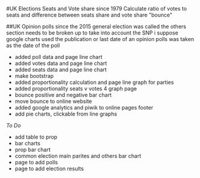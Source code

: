 #UK Elections
Seats and Vote share since 1979
Calculate ratio of votes to seats and difference between seats share and vote share "bounce"

##UK Opinion polls since the 2015 general election was called
the others section needs to be broken up to take into account the SNP i suppose
google charts used 
the publication or last date of an opinion polls was taken as the date of the poll


+ added poll data and page line chart
+ added votes data and page line chart
+ added seats data and page line chart
+ make bootstrap
+ added proportionality calculation and page line graph for parties
+ added proportionality seats v votes 4 graph page
+ bounce positive and negative bar chart
+ move bounce to online website
+ added google analytics and piwik to online pages footer 
+ add pie charts, clickable from line graphs

*To Do*
+ add table to prop 
+ bar charts
+ prop bar chart
+ common election main parites and others bar chart
+ page to add polls
+ page to add election results
